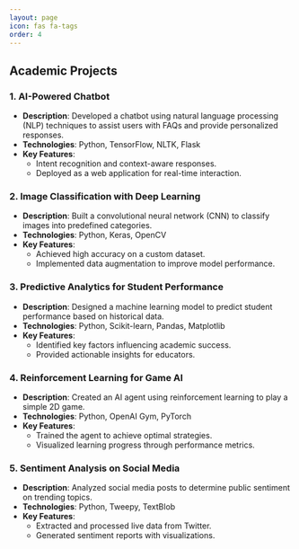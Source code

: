 ```yaml
---
layout: page
icon: fas fa-tags
order: 4
---
```



## Academic Projects

### 1. **AI-Powered Chatbot**
- **Description**: Developed a chatbot using natural language processing (NLP) techniques to assist users with FAQs and provide personalized responses.
- **Technologies**: Python, TensorFlow, NLTK, Flask
- **Key Features**:
    - Intent recognition and context-aware responses.
    - Deployed as a web application for real-time interaction.

### 2. **Image Classification with Deep Learning**
- **Description**: Built a convolutional neural network (CNN) to classify images into predefined categories.
- **Technologies**: Python, Keras, OpenCV
- **Key Features**:
    - Achieved high accuracy on a custom dataset.
    - Implemented data augmentation to improve model performance.

### 3. **Predictive Analytics for Student Performance**
- **Description**: Designed a machine learning model to predict student performance based on historical data.
- **Technologies**: Python, Scikit-learn, Pandas, Matplotlib
- **Key Features**:
    - Identified key factors influencing academic success.
    - Provided actionable insights for educators.

### 4. **Reinforcement Learning for Game AI**
- **Description**: Created an AI agent using reinforcement learning to play a simple 2D game.
- **Technologies**: Python, OpenAI Gym, PyTorch
- **Key Features**:
    - Trained the agent to achieve optimal strategies.
    - Visualized learning progress through performance metrics.

### 5. **Sentiment Analysis on Social Media**
- **Description**: Analyzed social media posts to determine public sentiment on trending topics.
- **Technologies**: Python, Tweepy, TextBlob
- **Key Features**:
    - Extracted and processed live data from Twitter.
    - Generated sentiment reports with visualizations.

